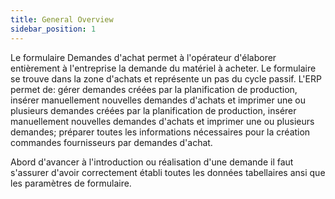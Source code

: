 ```yaml
---
title: General Overview
sidebar_position: 1
---
```


Le formulaire Demandes d'achat permet à l'opérateur d'élaborer entièrement à l'entreprise la demande du matériel à acheter. Le formulaire se trouve dans la zone d'achats et représente un pas du cycle passif. L'ERP permet de: gérer demandes créées par la planification de production, insérer manuellement nouvelles demandes d'achats et imprimer une ou plusieurs demandes créées par la planification de production, insérer manuellement nouvelles demandes d'achats et imprimer une ou plusieurs demandes; préparer toutes les informations nécessaires pour la création commandes fournisseurs par demandes d'achat.

Abord d'avancer à l'introduction ou réalisation d'une demande il faut s'assurer d'avoir correctement établi toutes les données tabellaires ansi que les paramètres de formulaire.






